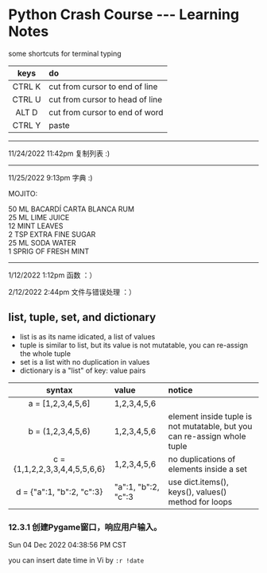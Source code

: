 # Python Crash Course --- Learning Notes

some shortcuts for terminal typing

|keys|do|
|:-:|:-|
|CTRL K|cut from cursor to end of line|
|CTRL U|cut from cursor to head of line|
|ALT D|cut from cursor to end of word|
|CTRL Y|paste |

---

11/24/2022 11:42pm 复制列表 :)

----

11/25/2022 9:13pm 字典 :)

MOJITO:<br/>

50 ML BACARDÍ CARTA BLANCA RUM<br/>
25 ML LIME JUICE<br/>
12 MINT LEAVES<br/>
2 TSP EXTRA FINE SUGAR<br/>
25 ML SODA WATER<br/>
1 SPRIG OF FRESH MINT<br/>

---

1/12/2022 1:12pm 函数 ：）

2/12/2022 2:44pm 文件与错误处理 ：）


## list, tuple, set, and dictionary

- list is as its name idicated, a list of values
- tuple is similar to list, but its value is not mutatable, you can re-assign the whole tuple
- set is a list with no duplication in values
- dictionary is a "list" of key: value pairs

|syntax|value|notice|
|:-:|:-|:-|
|a = [1,2,3,4,5,6]|1,2,3,4,5,6|| 
|b = (1,2,3,4,5,6)|1,2,3,4,5,6|element inside tuple is not mutatable, but you can re-assign whole tuple| 
|c = {1,1,2,2,3,3,4,4,5,5,6,6}|1,2,3,4,5,6|no duplications of elements inside a set| 
|d = {"a":1, "b":2, "c":3}|"a":1, "b":2, "c":3|use dict.items(), keys(), values() method for loops|

 
### 12.3.1 创建Pygame窗口，响应用户输入。


Sun 04 Dec 2022 04:38:56 PM CST

you can insert date time in Vi by `:r !date`

